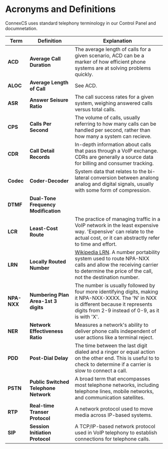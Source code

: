 # Acronyms and Definitions
ConnexCS uses standard telephony terminology in our Control Panel and documnetation. 

|Term|Definition|Explanation|
|---|---|---|
|**ACD**|**Average Call Duration**|The average length of calls for a given scenario, ACD can be a marker of how efficient phone systems are at solving problems quickly.|
|**ALOC**|**Average Length of Call**|See ACD.|
|**ASR**|**Answer Seisure Ratio**|The call success rates for a given system, weighing answered calls versus total calls.|  
|**CPS**|**Calls Per Second**|The volume of calls, usually referring to how many calls can be handled per second, rather than how many a system can recieve.|   
|**CDR**|**Call Detail Records**|In-depth information about calls that pass through a VoIP exchange.  CDRs are generally a source data for billing and consumer tracking.|
|**Codec**|**Coder-Decoder**|System data that relates to the bi-lateral conversion between analong analog and digital signals, usually with some form of compression.|
|**DTMF**|**Dual-Tone Frequency Modification**||
|**LCR**|**Least-Cost Route**|The practice of managing traffic in a VoIP network in the least expensive way. 'Expensive' can relate to the actual cost, or it can abstractly refer to time and effort.|
|**LRN**|**Locally Routed Number**|[Wikipedia LRN](https://en.wikipedia.org/wiki/Location_routing_number). A number portability system used to route NPA-NXX calls and allow the receiving carrier to determine the price of the call, not the destination number.|
|**NPA-NXX**|**Numbering Plan Area-1st 3 digits**|The number is usually followed by four more identifying digits, making it NPA-NXX-XXXX.  The 'N' in NXX is different because it represents digits from 2-9 instead of 0-9, as it is with 'X'.|  
|**NER**|**Network Effectiveness Ratio**|Measures a network's ability to deliver phone calls independent of user actions like a terminal reject.|   
|**PDD**|**Post-Dial Delay**|The time between the last digit dialed and a ringer or equal action on the other end. This is useful to to check to determine if a carrier is slow to connect a call.| 
|**PSTN**|**Public Switched Telephone Network**|A broad term that encompasses most telephone networks, including telephone lines, mobile networks, and communication satellites.|  
|**RTP**|**Real-time Transer Protocol**|A network protocol used to move media across IP-based systems.|   
|**SIP**|**Session Initiation Protocol**|A TCP/IP-based network protocol used in VoIP telephony to establish connections for telephone calls.| 
